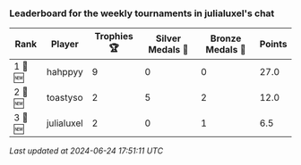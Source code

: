 ### Leaderboard for the weekly tournaments in julialuxel's chat
| Rank | Player | Trophies 🏆 | Silver Medals 🥈 | Bronze Medals 🥉 | Points |
|------|--------|-------------|------------------|------------------|--------|
| 1 🥇 🆕| hahppyy | 9 | 0 | 0 | 27.0 |
| 2 🥈 🆕| toastyso | 2 | 5 | 2 | 12.0 |
| 3 🥉 🆕| julialuxel | 2 | 0 | 1 | 6.5 |

_Last updated at 2024-06-24 17:51:11 UTC_